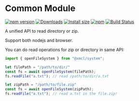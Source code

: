 # Common Module

[![npm version](https://img.shields.io/npm/v/@xmcl/system.svg)](https://www.npmjs.com/package/@xmcl/system)
[![Downloads](https://img.shields.io/npm/dm/@xmcl/system.svg)](https://npmjs.com/@xmcl/system)
[![Install size](https://packagephobia.now.sh/badge?p=@xmcl/system)](https://packagephobia.now.sh/result?p=@xmcl/system)
[![npm](https://img.shields.io/npm/l/@xmcl/minecraft-launcher-core.svg)](https://github.com/voxelum/minecraft-launcher-core-node/blob/master/LICENSE)
[![Build Status](https://github.com/voxelum/minecraft-launcher-core-node/workflows/Build/badge.svg)](https://github.com/Voxelum/minecraft-launcher-core-node/actions?query=workflow%3ABuild)

A unified API to read directory or zip.

Support both nodejs and browser.

You can do read operations for zip or directory in same API:

```ts
import { openFileSystem } from "@xmcl/system";

let filePath = "/path/to/dir/"
const fs = await openFileSystem(filePath);
fs.readFile("a.txt"); // read /path/to/dir/a.txt

let zipPath = "/path/to/file.zip"
const fs = await openFileSystem(zipPath);
fs.readFile("a.txt"); // read a.txt in the file.zip!
```


